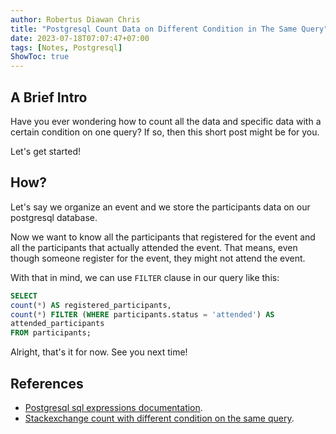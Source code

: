 ```yaml
---
author: Robertus Diawan Chris
title: "Postgresql Count Data on Different Condition in The Same Query"
date: 2023-07-18T07:07:47+07:00
tags: [Notes, Postgresql]
ShowToc: true
---
```


## A Brief Intro

Have you ever wondering how to count all the data and specific data with a
certain condition on one query? If so, then this short post might be for you.

Let's get started!

## How?

Let's say we organize an event and we store the participants data on our
postgresql database.

Now we want to know all the participants that registered for the event and all
the participants that actually attended the event. That means, even though
someone register for the event, they might not attend the event.

With that in mind, we can use `FILTER` clause in our query like this:
```sql
SELECT
count(*) AS registered_participants,
count(*) FILTER (WHERE participants.status = 'attended') AS
attended_participants
FROM participants;
```

Alright, that's it for now. See you next time!

## References

- [Postgresql sql expressions
documentation](https://www.postgresql.org/docs/current/sql-expressions.html).
- [Stackexchange count with different condition on the same
query](https://dba.stackexchange.com/a/112797).
